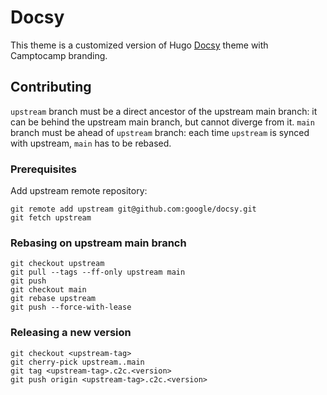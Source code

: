 # Docsy

This theme is a customized version of Hugo [Docsy] theme with Camptocamp branding.

## Contributing

`upstream` branch must be a direct ancestor of the upstream main branch: it can be behind the upstream main branch, but cannot diverge from it. `main` branch must be ahead of `upstream` branch: each time `upstream` is synced with upstream, `main` has to be rebased.

### Prerequisites

Add upstream remote repository:

```
git remote add upstream git@github.com:google/docsy.git
git fetch upstream
```

### Rebasing on upstream main branch

```
git checkout upstream
git pull --tags --ff-only upstream main
git push
git checkout main
git rebase upstream
git push --force-with-lease
```

### Releasing a new version

```
git checkout <upstream-tag>
git cherry-pick upstream..main
git tag <upstream-tag>.c2c.<version>
git push origin <upstream-tag>.c2c.<version>
```

[Docsy]: https://www.docsy.dev
